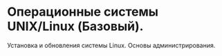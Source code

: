 # Операционные системы UNIX/Linux (Базовый).

Установка и обновления системы Linux. Основы администрирования.

